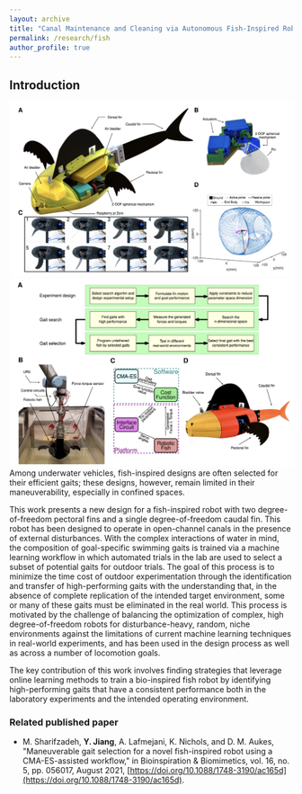```yaml
---
layout: archive
title: "Canal Maintenance and Cleaning via Autonomous Fish-Inspired Robots"
permalink: /research/fish
author_profile: true
---
```


## Introduction
![](/files/research/fish_1.png)![](/files/research/fish_2.png)
Among underwater vehicles, fish-inspired designs are often selected for their efficient gaits; these designs, however, remain limited in their maneuverability, especially in confined spaces.

This work presents a new design for a fish-inspired robot with two degree-of-freedom pectoral fins and a single degree-of-freedom caudal fin.  This robot has been designed to operate in open-channel canals in the presence of external disturbances.  With the complex interactions of water in mind, the composition of goal-specific swimming gaits is trained via a machine learning workflow in which automated trials in the lab are used to select a subset of potential gaits for outdoor trials.  The goal of this process is to minimize the time cost of outdoor experimentation through the identification and transfer of high-performing gaits with the understanding that, in the absence of complete replication of the intended target environment, some or many of these gaits must be eliminated in the real world.  This process is motivated by the challenge of balancing the optimization of complex, high degree-of-freedom robots for disturbance-heavy, random, niche environments against the limitations of current machine learning techniques in real-world experiments, and has been used in the design process as well as across a number of locomotion goals.

The key contribution of this work involves finding strategies that leverage online learning methods to train a bio-inspired fish robot by identifying high-performing gaits that have a consistent performance both in the laboratory experiments and the intended operating environment. 

### Related published paper
- M. Sharifzadeh, **Y. Jiang**, A. Lafmejani, K. Nichols, and D. M. Aukes, "Maneuverable gait selection for a novel fish-inspired robot using a CMA-ES-assisted workflow," in Bioinspiration & Biomimetics, vol. 16, no. 5, pp. 056017, August 2021, [https://doi.org/10.1088/1748-3190/ac165d](https://doi.org/10.1088/1748-3190/ac165d).